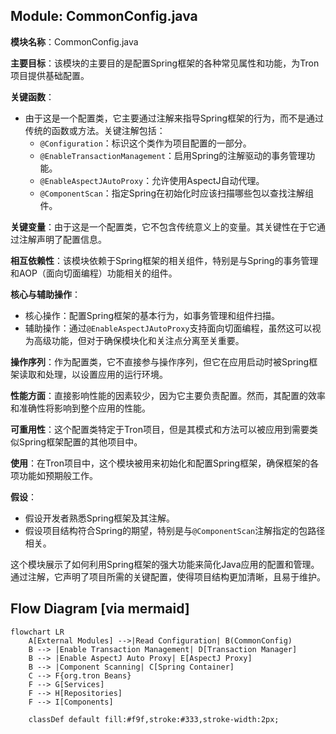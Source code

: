 ## Module: CommonConfig.java
**模块名称**：CommonConfig.java

**主要目标**：该模块的主要目的是配置Spring框架的各种常见属性和功能，为Tron项目提供基础配置。

**关键函数**：
- 由于这是一个配置类，它主要通过注解来指导Spring框架的行为，而不是通过传统的函数或方法。关键注解包括：
  - `@Configuration`：标识这个类作为项目配置的一部分。
  - `@EnableTransactionManagement`：启用Spring的注解驱动的事务管理功能。
  - `@EnableAspectJAutoProxy`：允许使用AspectJ自动代理。
  - `@ComponentScan`：指定Spring在初始化时应该扫描哪些包以查找注解组件。

**关键变量**：由于这是一个配置类，它不包含传统意义上的变量。其关键性在于它通过注解声明了配置信息。

**相互依赖性**：该模块依赖于Spring框架的相关组件，特别是与Spring的事务管理和AOP（面向切面编程）功能相关的组件。

**核心与辅助操作**：
- 核心操作：配置Spring框架的基本行为，如事务管理和组件扫描。
- 辅助操作：通过`@EnableAspectJAutoProxy`支持面向切面编程，虽然这可以视为高级功能，但对于确保模块化和关注点分离至关重要。

**操作序列**：作为配置类，它不直接参与操作序列，但它在应用启动时被Spring框架读取和处理，以设置应用的运行环境。

**性能方面**：直接影响性能的因素较少，因为它主要负责配置。然而，其配置的效率和准确性将影响到整个应用的性能。

**可重用性**：这个配置类特定于Tron项目，但是其模式和方法可以被应用到需要类似Spring框架配置的其他项目中。

**使用**：在Tron项目中，这个模块被用来初始化和配置Spring框架，确保框架的各项功能如预期般工作。

**假设**：
- 假设开发者熟悉Spring框架及其注解。
- 假设项目结构符合Spring的期望，特别是与`@ComponentScan`注解指定的包路径相关。

这个模块展示了如何利用Spring框架的强大功能来简化Java应用的配置和管理。通过注解，它声明了项目所需的关键配置，使得项目结构更加清晰，且易于维护。
## Flow Diagram [via mermaid]
```mermaid
flowchart LR
    A[External Modules] -->|Read Configuration| B(CommonConfig)
    B --> |Enable Transaction Management| D[Transaction Manager]
    B --> |Enable AspectJ Auto Proxy| E[AspectJ Proxy]
    B --> |Component Scanning| C[Spring Container]
    C --> F{org.tron Beans}
    F --> G[Services]
    F --> H[Repositories]
    F --> I[Components]

    classDef default fill:#f9f,stroke:#333,stroke-width:2px;
```
